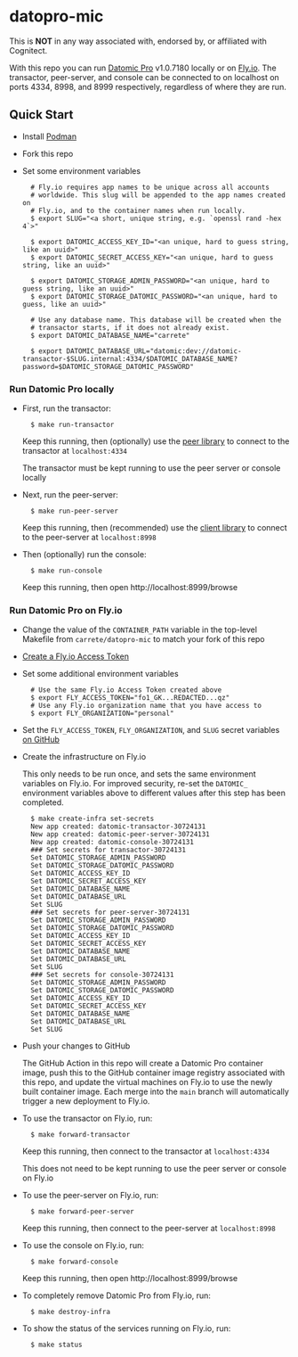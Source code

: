 # datopro-mic

This is **NOT** in any way associated with, endorsed by, or affiliated with Cognitect.

With this repo you can run [Datomic Pro](https://datomic.com) v1.0.7180
locally or on [Fly.io](https://fly.io). The transactor, peer-server, and
console can be connected to on localhost on ports 4334, 8998, and 8999
respectively, regardless of where they are run.

## Quick Start

* Install [Podman](https://podman.io)

* Fork this repo

* Set some environment variables

        # Fly.io requires app names to be unique across all accounts
        # worldwide. This slug will be appended to the app names created on
        # Fly.io, and to the container names when run locally.
        $ export SLUG="<a short, unique string, e.g. `openssl rand -hex 4`>"

        $ export DATOMIC_ACCESS_KEY_ID="<an unique, hard to guess string, like an uuid>"
        $ export DATOMIC_SECRET_ACCESS_KEY="<an unique, hard to guess string, like an uuid>"

        $ export DATOMIC_STORAGE_ADMIN_PASSWORD="<an unique, hard to guess string, like an uuid>"
        $ export DATOMIC_STORAGE_DATOMIC_PASSWORD="<an unique, hard to guess, like an uuid>"

        # Use any database name. This database will be created when the
        # transactor starts, if it does not already exist.
        $ export DATOMIC_DATABASE_NAME="carrete"

        $ export DATOMIC_DATABASE_URL="datomic:dev://datomic-transactor-$SLUG.internal:4334/$DATOMIC_DATABASE_NAME?password=$DATOMIC_STORAGE_DATOMIC_PASSWORD"

### Run Datomic Pro locally

* First, run the transactor:

        $ make run-transactor

  Keep this running, then (optionally) use the
  [peer library](https://docs.datomic.com/pro/peer/peer-introduction.html)
  to connect to the transactor at `localhost:4334`

  The transactor must be kept running to use the peer server or console
  locally

* Next, run the peer-server:

        $ make run-peer-server

  Keep this running, then (recommended) use the
  [client library](https://docs.datomic.com/pro/client/client-introduction.html)
  to connect to the peer-server at `localhost:8998`

* Then (optionally) run the console:

        $ make run-console

  Keep this running, then open http://localhost:8999/browse

### Run Datomic Pro on Fly.io

* Change the value of the `CONTAINER_PATH` variable in the top-level Makefile
  from `carrete/datopro-mic` to match your fork of this repo

* [Create a Fly.io Access Token](https://fly.io/user/personal_access_tokens)

* Set some additional environment variables

        # Use the same Fly.io Access Token created above
        $ export FLY_ACCESS_TOKEN="fo1_GK...REDACTED...qz"
        # Use any Fly.io organization name that you have access to
        $ export FLY_ORGANIZATION="personal"

* Set the `FLY_ACCESS_TOKEN`, `FLY_ORGANIZATION`, and `SLUG` secret variables
  [on GitHub](https://docs.github.com/en/actions/security-guides/encrypted-secrets#creating-encrypted-secrets-for-a-repository)

* Create the infrastructure on Fly.io

  This only needs to be run once, and sets the same environment variables on
  Fly.io. For improved security, re-set the `DATOMIC_` environment variables
  above to different values after this step has been completed.

        $ make create-infra set-secrets
        New app created: datomic-transactor-30724131
        New app created: datomic-peer-server-30724131
        New app created: datomic-console-30724131
        ### Set secrets for transactor-30724131
        Set DATOMIC_STORAGE_ADMIN_PASSWORD
        Set DATOMIC_STORAGE_DATOMIC_PASSWORD
        Set DATOMIC_ACCESS_KEY_ID
        Set DATOMIC_SECRET_ACCESS_KEY
        Set DATOMIC_DATABASE_NAME
        Set DATOMIC_DATABASE_URL
        Set SLUG
        ### Set secrets for peer-server-30724131
        Set DATOMIC_STORAGE_ADMIN_PASSWORD
        Set DATOMIC_STORAGE_DATOMIC_PASSWORD
        Set DATOMIC_ACCESS_KEY_ID
        Set DATOMIC_SECRET_ACCESS_KEY
        Set DATOMIC_DATABASE_NAME
        Set DATOMIC_DATABASE_URL
        Set SLUG
        ### Set secrets for console-30724131
        Set DATOMIC_STORAGE_ADMIN_PASSWORD
        Set DATOMIC_STORAGE_DATOMIC_PASSWORD
        Set DATOMIC_ACCESS_KEY_ID
        Set DATOMIC_SECRET_ACCESS_KEY
        Set DATOMIC_DATABASE_NAME
        Set DATOMIC_DATABASE_URL
        Set SLUG

* Push your changes to GitHub

  The GitHub Action in this repo will create a Datomic Pro container image,
  push this to the GitHub container image registry associated with this repo,
  and update the virtual machines on Fly.io to use the newly built container
  image. Each merge into the `main` branch will automatically trigger a new
  deployment to Fly.io.

* To use the transactor on Fly.io, run:

        $ make forward-transactor

  Keep this running, then connect to the transactor at `localhost:4334`

  This does not need to be kept running to use the peer server or console on
  Fly.io

* To use the peer-server on Fly.io, run:

        $ make forward-peer-server

  Keep this running, then connect to the peer-server at `localhost:8998`

* To use the console on Fly.io, run:

        $ make forward-console

  Keep this running, then open http://localhost:8999/browse

* To completely remove Datomic Pro from Fly.io, run:

        $ make destroy-infra

* To show the status of the services running on Fly.io, run:

        $ make status
